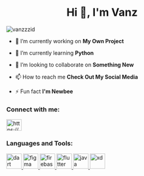 <h1 align="center">Hi 👋, I'm Vanz</h1>
<p align="left"> <img src="https://komarev.com/ghpvc/?username=vanzzzid&label=Profile%20views&color=0e75b6&style=flat" alt="vanzzzid" /> </p>

- 🔭 I’m currently working on **My Own Project**

- 🌱 I’m currently learning **Python**

- 👯 I’m looking to collaborate on **Something New**

- 📫 How to reach me **Check Out My Social Media**

- ⚡ Fun fact **I'm Newbee**

<h3 align="left">Connect with me:</h3>
<p align="left">
<a href="https://linkedin.com/in/https://www.linkedin.com/in/evanz-syah-249664b6/" target="blank"><img align="center" src="https://cdn.jsdelivr.net/npm/simple-icons@3.0.1/icons/linkedin.svg" alt="https://www.linkedin.com/in/evanz-syah-249664b6/" height="30" width="40" /></a>
</p>

<h3 align="left">Languages and Tools:</h3>
<p align="left"> <a href="https://dart.dev" target="_blank"> <img src="https://www.vectorlogo.zone/logos/dartlang/dartlang-icon.svg" alt="dart" width="40" height="40"/> </a> <a href="https://www.figma.com/" target="_blank"> <img src="https://www.vectorlogo.zone/logos/figma/figma-icon.svg" alt="figma" width="40" height="40"/> </a> <a href="https://firebase.google.com/" target="_blank"> <img src="https://www.vectorlogo.zone/logos/firebase/firebase-icon.svg" alt="firebase" width="40" height="40"/> </a> <a href="https://flutter.dev" target="_blank"> <img src="https://www.vectorlogo.zone/logos/flutterio/flutterio-icon.svg" alt="flutter" width="40" height="40"/> </a> <a href="https://www.java.com" target="_blank"> <img src="https://devicons.github.io/devicon/devicon.git/icons/java/java-original-wordmark.svg" alt="java" width="40" height="40"/> </a> <a href="https://www.adobe.com/products/xd.html" target="_blank"> <img src="https://cdn.worldvectorlogo.com/logos/adobe-xd.svg" alt="xd" width="40" height="40"/> </a> </p>
